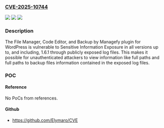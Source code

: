 ### [CVE-2025-10744](https://cve.mitre.org/cgi-bin/cvename.cgi?name=CVE-2025-10744)
![](https://img.shields.io/static/v1?label=Product&message=File%20Manager%2C%20Code%20Editor%2C%20and%20Backup%20by%20Managefy&color=blue)
![](https://img.shields.io/static/v1?label=Version&message=*%20&color=brightgreen)
![](https://img.shields.io/static/v1?label=Vulnerability&message=CWE-200%20Exposure%20of%20Sensitive%20Information%20to%20an%20Unauthorized%20Actor&color=brightgreen)

### Description

The File Manager, Code Editor, and Backup by Managefy plugin for WordPress is vulnerable to Sensitive Information Exposure in all versions up to, and including, 1.6.1 through publicly exposed log files. This makes it possible for unauthenticated attackers to view information like full paths and full paths to backup files information contained in the exposed log files.

### POC

#### Reference
No PoCs from references.

#### Github
- https://github.com/Elymaro/CVE

